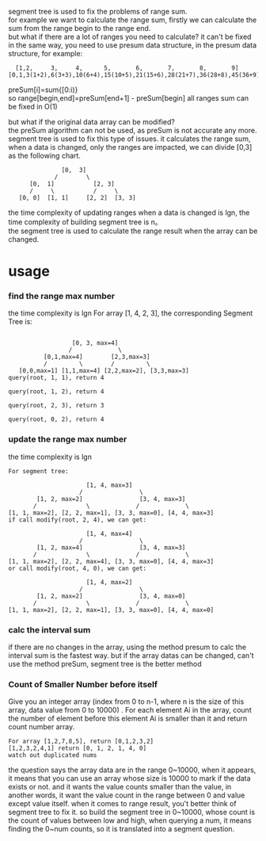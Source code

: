 segment tree is used to fix the problems of range sum.  
for example we want to calculate the range sum, firstly we can calculate the sum from the range begin to the range end.  
but what if there are a lot of ranges you need to calculate? it can't be fixed in the same way, you need to use presum data structure, in the presum data structure,
for example:
```
  [1,2,     3,     4,      5,       6,       7,       8,       9]  
[0,1,3(1+2),6(3+3),10(6+4),15(10+5),21(15+6),28(21+7),36(28+8),45(36+9)]
```
preSum[i]=sum{[0:i)}  
so range[begin,end]=preSum[end+1] - preSum[begin]
all ranges sum can be fixed in O(1)

but what if the original data array can be modified?  
the preSum algorithm can not be used, as preSum is not accurate any more.  
segment tree is used to fix this type of issues. it calculates the range sum, when a data is changed, only the ranges are impacted, we can divide [0,3] as the following chart.
```
               [0,  3]
             /        \
      [0,  1]           [2, 3]
      /     \           /     \
   [0, 0]  [1, 1]     [2, 2]  [3, 3]
```
the time complexity of updating ranges when a data is changed is lgn, the time complexity of building segment tree is n。  
the segment tree is used to calculate the range result when the array can be changed.

# usage
### find the range max number
the time complexity is lgn
For array [1, 4, 2, 3], the corresponding Segment Tree is:
```

                  [0, 3, max=4]
                 /             \
          [0,1,max=4]        [2,3,max=3]
          /         \        /         \
   [0,0,max=1] [1,1,max=4] [2,2,max=2], [3,3,max=3]
query(root, 1, 1), return 4

query(root, 1, 2), return 4

query(root, 2, 3), return 3

query(root, 0, 2), return 4
```
### update the range max number
the time complexity is lgn
```
For segment tree:

                      [1, 4, max=3]
                    /                \
        [1, 2, max=2]                [3, 4, max=3]
       /              \             /             \
[1, 1, max=2], [2, 2, max=1], [3, 3, max=0], [4, 4, max=3]
if call modify(root, 2, 4), we can get:

                      [1, 4, max=4]
                    /                \
        [1, 2, max=4]                [3, 4, max=3]
       /              \             /             \
[1, 1, max=2], [2, 2, max=4], [3, 3, max=0], [4, 4, max=3]
or call modify(root, 4, 0), we can get:

                      [1, 4, max=2]
                    /                \
        [1, 2, max=2]                [3, 4, max=0]
       /              \             /             \
[1, 1, max=2], [2, 2, max=1], [3, 3, max=0], [4, 4, max=0]
```
### calc the interval sum
if there are no changes in the array, using the method presum to calc the interval sum is the fastest way.
but if the array datas can be changed, can't use the method preSum, segment tree is the better method
### Count of Smaller Number before itself
Give you an integer array (index from 0 to n-1, where n is the size of this array, data value from 0 to 10000) . For each element Ai in the array, count the number of element before this element Ai is smaller than it and return count number array.
```
For array [1,2,7,8,5], return [0,1,2,3,2]
[1,2,3,2,4,1] return [0, 1, 2, 1, 4, 0]
watch out duplicated nums
```
the question says the array data are in the range 0~10000, when it appears, it means that you can use an array whose size is 10000 to mark if the data exists or not.
and it wants the value counts smaller than the value, in another words, it want the value count in the range between 0 and value except value itself.
when it comes to range result, you't better think of segment tree to fix it.
so build the segment tree in 0~10000, whose count is the count of values between low and high, when querying a num, it means finding the 0~num counts, so it is translated into a segment question.
